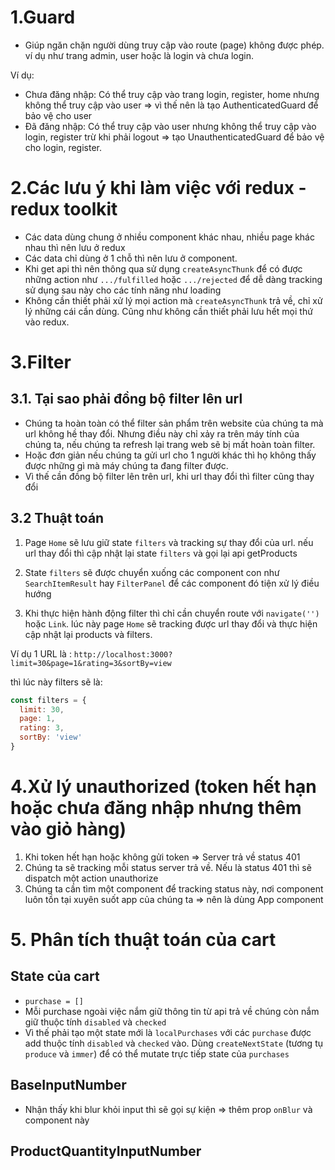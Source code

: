 # 1.Guard

- Giúp ngăn chặn người dùng truy cập vào route (page) không được phép. ví dụ như trang admin, user hoặc là login và chưa login.

Ví dụ:

- Chưa đăng nhập: Có thể truy cập vào trang login, register, home nhưng không thể truy cập vào user
  => vì thế nên là tạo AuthenticatedGuard để bảo vệ cho user
- Đã đăng nhập: Có thể truy cập vào user nhưng không thể truy cập vào login, register trừ khi phải logout => tạo UnauthenticatedGuard để bảo vệ cho login, register.

# 2.Các lưu ý khi làm việc với redux - redux toolkit

- Các data dùng chung ở nhiều component khác nhau, nhiều page khác nhau thì nên lưu ở redux
- Các data chỉ dùng ở 1 chỗ thì nên lưu ở component.
- Khi get api thì nên thông qua sử dụng `createAsyncThunk` để có được những action như `.../fulfilled` hoặc `.../rejected` để dễ dàng tracking sử dụng sau này cho các tính năng như loading
- Không cần thiết phải xử lý mọi action mà `createAsyncThunk` trả về, chỉ xử lý những cái cần dùng. Cũng như không cần thiết phải lưu hết mọi thứ vào redux.

# 3.Filter

## 3.1. Tại sao phải đồng bộ filter lên url

- Chúng ta hoàn toàn có thể filter sản phẩm trên website của chúng ta mà url không hề thay đổi.
  Nhưng điều này chỉ xảy ra trên máy tính của chúng ta, nếu chúng ta refresh lại trang web sẽ bị mất hoàn toàn filter.
- Hoặc đơn giản nếu chúng ta gửi url cho 1 người khác thì họ không thấy được những gì mà máy chúng ta đang filter được.
- Vì thế cần đồng bộ filter lên trên url, khi url thay đổi thì filter cũng thay đổi

## 3.2 Thuật toán

1. Page `Home` sẽ lưu giữ state `filters` và tracking sự thay đổi của url. nếu url thay đổi thì cập nhật lại state `filters` và gọi lại api getProducts

2. State `filters` sẽ được chuyển xuống các component con như `SearchItemResult` hay `FilterPanel` để các component đó tiện xử lý điều hướng

3. Khi thực hiện hành động filter thì chỉ cần chuyển route với `navigate('')` hoặc `Link`. lúc này page `Home` sẽ tracking được url thay đổi và thực hiện cập nhật lại products và filters.

Ví dụ 1 URL là : `http://localhost:3000?limit=30&page=1&rating=3&sortBy=view`

thì lúc này filters sẽ là:

```js
const filters = {
  limit: 30,
  page: 1,
  rating: 3,
  sortBy: 'view'
}
```

# 4.Xử lý unauthorized (token hết hạn hoặc chưa đăng nhập nhưng thêm vào giỏ hàng)

1. Khi token hết hạn hoặc không gửi token => Server trả về status 401
2. Chúng ta sẽ tracking mỗi status server trả về.
   Nếu là status 401 thì sẽ dispatch một action unauthorize
3. Chúng ta cần tìm một component để tracking status này, nơi component luôn tồn tại xuyên suốt app của chúng ta => nên là dùng App component

# 5. Phân tích thuật toán của cart

## State của cart

- `purchase = []`
- Mỗi purchase ngoài việc nắm giữ thông tin từ api trả về chúng còn nắm giữ thuộc tính `disabled` và `checked`
- Vì thế phải tạo một state mới là `localPurchases` với các `purchase` được add thuộc tính `disabled` và `checked` vào. Dùng `createNextState` (tương tụ `produce` và `immer`) để có thể mutate trực tiếp state của `purchases`

## BaseInputNumber

- Nhận thấy khi blur khỏi input thì sẽ gọi sự kiện => thêm prop `onBlur` và component này

## ProductQuantityInputNumber
